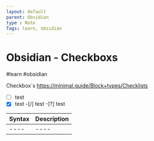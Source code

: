 ```yaml
---
layout: default
parent: Obsidian
type : Note
Tags: learn, obsidian
---
```

# Obsidian - Checkboxs

#learn #obsidian


Checkbox´s
https://minimal.guide/Block+types/Checklists

-[ ] test
-[x] test
-[/] test
-[?] test

|Syntax|Description|
|----|----|
|----|----|